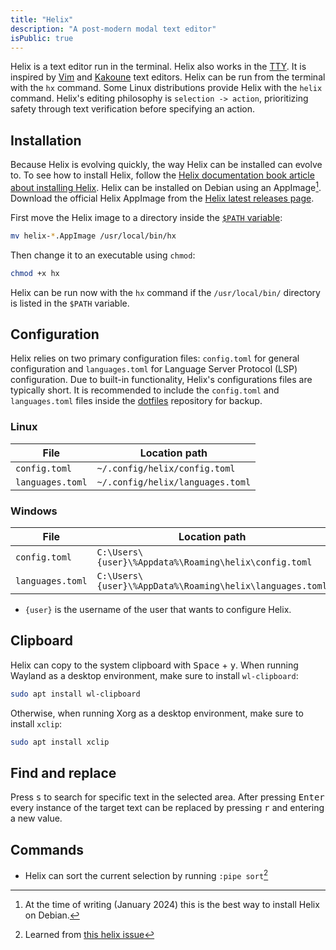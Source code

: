 ```yaml
---
title: "Helix"
description: "A post-modern modal text editor"
isPublic: true
---
```


Helix is a text editor run in the terminal. Helix also works in the [TTY](tty).
It is inspired by [Vim](https://www.vim.org/) and 
[Kakoune](https://kakoune.org/) text editors. Helix can be run from the
terminal with the `hx` command. Some Linux distributions provide Helix with
the `helix` command. Helix's editing philosophy is `selection -> action`,
prioritizing safety through text verification before specifying an action.

## Installation

Because Helix is evolving quickly, the way Helix can be installed can evolve to.
To see how to install Helix, follow the
[Helix documentation book article about installing Helix](https://docs.helix-editor.com/install.html).
Helix can be installed on Debian using an AppImage[^1]. Download the official
Helix AppImage from the [Helix latest releases page](https://github.com/helix-editor/helix/releases).

[^1]: At the time of writing (January 2024) this is the best way to install Helix on Debian.

First move the Helix image to a directory inside the
[`$PATH` variable](path-variable):

```sh
mv helix-*.AppImage /usr/local/bin/hx
```

Then change it to an executable using `chmod`:

```sh
chmod +x hx
```

Helix can be run now with the `hx` command if the `/usr/local/bin/` directory is
listed in the `$PATH` variable.

## Configuration

Helix relies on two primary configuration files: `config.toml` for general
configuration and `languages.toml` for Language Server Protocol (LSP)
configuration. Due to built-in functionality, Helix's configurations files
are typically short. It is recommended to include the `config.toml` and
`languages.toml` files inside the [dotfiles](dotfiles) repository for backup.

### Linux

| File             | Location path                    |
|------------------|----------------------------------|
| `config.toml`    | `~/.config/helix/config.toml`    |
| `languages.toml` | `~/.config/helix/languages.toml` |

### Windows

| File             | Location path                                            |
|------------------|----------------------------------------------------------|
| `config.toml`    | `C:\Users\{user}\%Appdata%\Roaming\helix\config.toml`    |
| `languages.toml` | `C:\Users\{user}\%AppData%\Roaming\helix\languages.toml` |

* `{user}` is the username of the user that wants to configure Helix.

## Clipboard

Helix can copy to the system clipboard with <kbd>Space</kbd> + <kbd>y</kbd>.
When running Wayland as a desktop environment, make sure to install
`wl-clipboard`:

```sh
sudo apt install wl-clipboard
```

Otherwise, when running Xorg as a desktop environment, make sure to install
`xclip`:

```sh
sudo apt install xclip
```

## Find and replace

Press <kbd>s</kbd> to search for specific text in the selected area. After
pressing <kbd>Enter</kbd> every instance of the target text can be replaced
by pressing <kbd>r</kbd> and entering a new value.

## Commands

* Helix can sort the current selection by running `:pipe sort`[^2]
[^2]: Learned from [this helix issue](https://github.com/helix-editor/helix/issues/2865)
